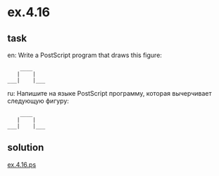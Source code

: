 # ex.4.16

## task

en: Write a PostScript program that draws this figure:
```
    ____
   |    |
___|    |___
```

ru: Напишите на языке PostScript программу, которая вычерчивает
следующую фигуру:
```
    ____
   |    |
___|    |___
```

## solution

[ex.4.16.ps](./ex.4.16.ps "ex.4.16.ps")
